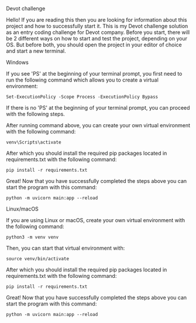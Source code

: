 Devot challenge 

Hello! If you are reading this then you are looking for information about this project and how to successfully start it. This is my Devot challenge solution as an entry coding challenge for Devot company. Before you start, there will be 2 different ways on how to start and test the project, depending on your OS. But before both, you should open the project in your editor of choice and start a new terminal. 


Windows 

If you see 'PS' at the beginning of your terminal prompt, you first need to run the following command which allows you to create a virtual environment: 

    Set-ExecutionPolicy -Scope Process -ExecutionPolicy Bypass 

If there is no 'PS' at the beginning of your terminal prompt, you can proceed with the following steps. 

After running command above, you can create your own virtual environment with the following command: 

    venv\Scripts\activate 
    
After which you should install the required pip packages located in requirements.txt with the following command: 

    pip install -r requirements.txt 

Great! Now that you have successfully completed the steps above you can start the program with this command: 

    python -m uvicorn main:app --reload 


Linux/macOS 

If you are using Linux or macOS, create your own virtual environment with the following command: 

    python3 -m venv venv 

Then, you can start that virtual environment with: 

    source venv/bin/activate 

After which you should install the required pip packages located in requirements.txt with the following command: 

    pip install -r requirements.txt 

Great! Now that you have successfully completed the steps above you can start the program with this command: 

    python -m uvicorn main:app --reload
